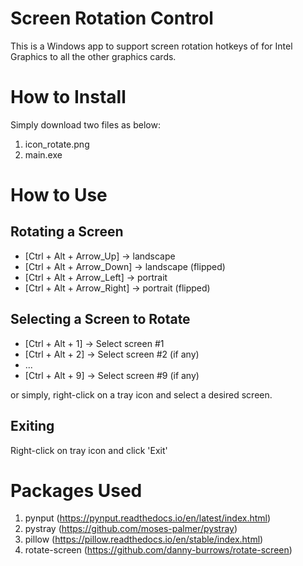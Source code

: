 # Screen Rotation Control

This is a Windows app to support screen rotation hotkeys of for Intel Graphics to all the other graphics cards.


# How to Install

Simply download two files as below:
1. icon_rotate.png
2. main.exe

# How to Use

## Rotating a Screen

- [Ctrl + Alt + Arrow_Up] -> landscape
- [Ctrl + Alt + Arrow_Down] -> landscape (flipped)
- [Ctrl + Alt + Arrow_Left] -> portrait
- [Ctrl + Alt + Arrow_Right] -> portrait (flipped)

## Selecting a Screen to Rotate

- [Ctrl + Alt + 1] -> Select screen #1
- [Ctrl + Alt + 2] -> Select screen #2 (if any)
- ...
- [Ctrl + Alt + 9] -> Select screen #9 (if any)

or simply, right-click on a tray icon and select a desired screen.

## Exiting

Right-click on tray icon and click 'Exit'

# Packages Used

1. pynput (https://pynput.readthedocs.io/en/latest/index.html)
2. pystray (https://github.com/moses-palmer/pystray)
3. pillow (https://pillow.readthedocs.io/en/stable/index.html)
4. rotate-screen (https://github.com/danny-burrows/rotate-screen)
